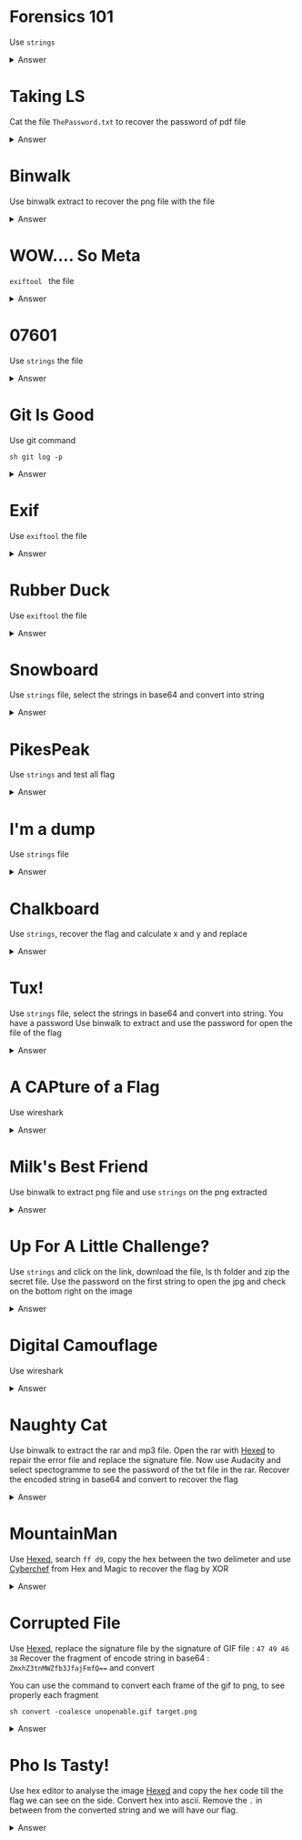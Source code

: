# Forensics 101

Use ``strings``

<details>
<summary markdown="span">Answer</summary>

flag :``
flag{wow!_data_is_cool}
``
</details>

# Taking LS

Cat the file ``ThePassword.txt`` to recover the password of pdf file 

<details>
<summary markdown="span">Answer</summary>

flag :``
ABCTF{T3Rm1n4l_is_C00l}
``
</details>

# Binwalk

Use binwalk extract to recover the png file with the file

<details>
<summary markdown="span">Answer</summary>

flag :``
ABCTF{b1nw4lk_is_us3ful}
``
</details>

# WOW.... So Meta

`exiftool ` the file

<details>
<summary markdown="span">Answer</summary>

flag :``
flag{EEe_x_I_FFf}
``
</details>

# 07601

Use `strings` the file

<details>
<summary markdown="span">Answer</summary>

flag :``
ABCTF{Du$t1nS_D0jo}
``
</details>

# Git Is Good

Use git command

``sh
git log -p
``

<details>
<summary markdown="span">Answer</summary>

flag :``
flag{protect_your_git}
``
</details>

# Exif

Use `exiftool` the file

<details>
<summary markdown="span">Answer</summary>

flag :``
flag{3l1t3_3x1f_4uth0r1ty_dud3br0}
``
</details>

# Rubber Duck

Use `exiftool` the file

<details>
<summary markdown="span">Answer</summary>

flag :``
CTFlearn{ILoveJakarta}
``
</details>

# Snowboard

Use ``strings`` file, select the strings in base64 and convert into string

<details>
<summary markdown="span">Answer</summary>

flag :``
CTFlearn{SkiBanff}
``
</details>

# PikesPeak

Use ``strings`` and test all flag

<details>
<summary markdown="span">Answer</summary>

flag :``
CTFlearn{Gandalf}
``
</details>

# I'm a dump

Use ``strings`` file

<details>
<summary markdown="span">Answer</summary>

flag :``
CTFlearn{fl4ggyfl4g}
</details>

# Chalkboard

Use ``strings``, recover the flag and calculate x and y and replace

<details>
<summary markdown="span">Answer</summary>

flag :``
CTFlearn{I_Like_Math_2_5}
``
</details>

# Tux!

Use ``strings`` file, select the strings in base64 and convert into string. You have a password
Use binwalk to extract and use the password for open the file of the flag

<details>
<summary markdown="span">Answer</summary>

flag :``
CTFlearn{Linux_Is_Awesome}
``
</details>

# A CAPture of a Flag 

Use wireshark

<details>
<summary markdown="span">Answer</summary>

flag :``
flag{AFlaginPCAP}
``
</details>

# Milk's Best Friend

Use binwalk to extract png file and use ``strings`` on the png extracted

<details>
<summary markdown="span">Answer</summary>

flag :``
flag{eat_more_oreos}
``
</details>

# Up For A Little Challenge?

Use ``strings`` and click on the link, download the file, ls th folder and zip the secret file. Use the password on the first string to open the jpg and check on the bottom right on the image

<details>
<summary markdown="span">Answer</summary>

flag :``
flag{hack_complete}
``
</details>

# Digital Camouflage

Use wireshark

<details>
<summary markdown="span">Answer</summary>

flag :``
PApdsjRTae
``
</details>

# Naughty Cat

Use binwalk to extract the rar and mp3 file. Open the rar with [Hexed](https://hexed.it/) to repair the error file and replace the signature file. Now use Audacity and select spectogramme to see the password of the txt file in the rar. Recover the encoded string in base64 and convert to recover the flag

<details>
<summary markdown="span">Answer</summary>

flag :``
f0r3n51cs_ma5t3r
``
</details>

# MountainMan

Use [Hexed](https://hexed.it/), search ``ff d9``, copy the hex between the two delimeter and use [Cyberchef](https://gchq.github.io/CyberChef/) from Hex and Magic to recover the flag by XOR

<details>
<summary markdown="span">Answer</summary>

flag :``
CTF{Ubuntu_r0ck5}
``
</details>

# Corrupted File

Use [Hexed](https://hexed.it/), replace the signature file by the signature of GIF file : ``47 49 46 38``
Recover the fragment of encode string in base64 : ``ZmxhZ3tnMWZfb3JfajFmfQ==`` and convert

You can use the command to convert each frame of the gif to png, to see properly each fragment

``sh
convert -coalesce unopenable.gif target.png
``

<details>
<summary markdown="span">Answer</summary>

flag :``
flag{glf_or_jlf}
``
</details>

# Pho Is Tasty!

Use hex editor to analyse the image [Hexed](https://hexed.it/) and copy the hex code till the flag we can see on the side. Convert hex into ascii. Remove the ``.`` in between from the converted string and we will have our flag.

<details>
<summary markdown="span">Answer</summary>

flag :``
CTFlearn{I_Love_Pho!!!}
``
</details>
